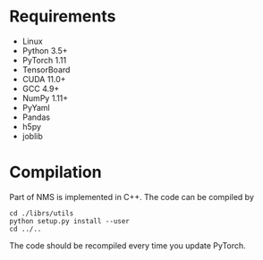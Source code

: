 # Requirements

- Linux
- Python 3.5+
- PyTorch 1.11
- TensorBoard
- CUDA 11.0+
- GCC 4.9+
- NumPy 1.11+
- PyYaml
- Pandas
- h5py
- joblib

# Compilation

Part of NMS is implemented in C++. The code can be compiled by

```shell
cd ./librs/utils
python setup.py install --user
cd ../..
```

The code should be recompiled every time you update PyTorch.
